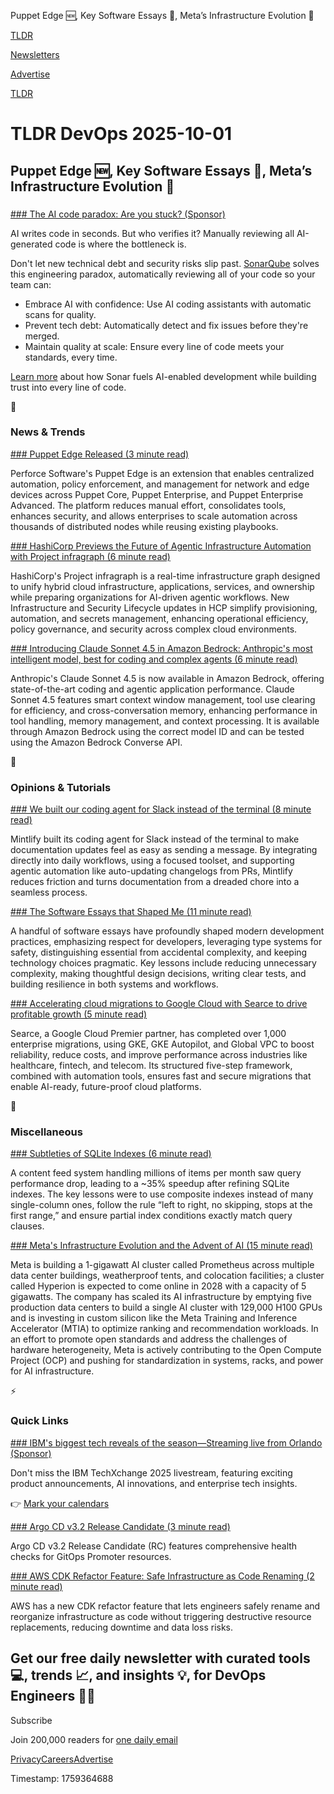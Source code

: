 Puppet Edge 🆕, Key Software Essays 📜, Meta’s Infrastructure Evolution 🧬

[TLDR](/)

[Newsletters](/newsletters)

[Advertise](https://advertise.tldr.tech/)

[TLDR](/)

# TLDR DevOps 2025-10-01

## Puppet Edge 🆕, Key Software Essays 📜, Meta’s Infrastructure Evolution 🧬

### 

[### The AI code paradox: Are you stuck? (Sponsor)](https://www.sonarsource.com/sem/vibe-then-verify/?utm_medium=paid&amp;utm_source=tldr&amp;utm_campaign=ss-vibethenverify25&amp;utm_content=newsletter-devops-primary-placement-20251001-x&amp;utm_term=ww-psp-x&amp;s_category=Paid&amp;s_source=Paid%20Other&amp;s_origin=tldr)

AI writes code in seconds. But who verifies it? Manually reviewing all AI-generated code is where the bottleneck is.

Don't let new technical debt and security risks slip past. [SonarQube](https://www.sonarsource.com/get-started/cloud/?utm_medium=paid&utm_source=tldr&utm_campaign=ss-vibethenverify25&utm_content=newsletter-devops-primary-placement-20251001-x&utm_term=ww-psp-x&s_category=Paid&s_source=Paid%20Other&s_origin=tldr) solves this engineering paradox, automatically reviewing all of your code so your team can:

* Embrace AI with confidence: Use AI coding assistants with automatic scans for quality.
* Prevent tech debt: Automatically detect and fix issues before they're merged.
* Maintain quality at scale: Ensure every line of code meets your standards, every time.

[Learn more](https://www.sonarsource.com/sem/vibe-then-verify/?utm_medium=paid&utm_source=tldr&utm_campaign=ss-vibethenverify25&utm_content=newsletter-devops-primary-placement-20251001-x&utm_term=ww-psp-x&s_category=Paid&s_source=Paid%20Other&s_origin=tldr) about how Sonar fuels AI-enabled development while building trust into every line of code.

📱

### News & Trends

[### Puppet Edge Released (3 minute read)](https://www.devopsdigest.com/puppet-edge-released?utm_source=tldrdevops)

Perforce Software's Puppet Edge is an extension that enables centralized automation, policy enforcement, and management for network and edge devices across Puppet Core, Puppet Enterprise, and Puppet Enterprise Advanced. The platform reduces manual effort, consolidates tools, enhances security, and allows enterprises to scale automation across thousands of distributed nodes while reusing existing playbooks.

[### HashiCorp Previews the Future of Agentic Infrastructure Automation with Project infragraph (6 minute read)](https://newsroom.ibm.com/2025-09-25-hashicorp-previews-the-future-of-agentic-infrastructure-automation-with-project-infragraph?utm_source=tldrdevops)

HashiCorp's Project infragraph is a real-time infrastructure graph designed to unify hybrid cloud infrastructure, applications, services, and ownership while preparing organizations for AI-driven agentic workflows. New Infrastructure and Security Lifecycle updates in HCP simplify provisioning, automation, and secrets management, enhancing operational efficiency, policy governance, and security across complex cloud environments.

[### Introducing Claude Sonnet 4.5 in Amazon Bedrock: Anthropic's most intelligent model, best for coding and complex agents (6 minute read)](https://aws.amazon.com/blogs/aws/introducing-claude-sonnet-4-5-in-amazon-bedrock-anthropics-most-intelligent-model-best-for-coding-and-complex-agents/?utm_source=tldrdevops)

Anthropic's Claude Sonnet 4.5 is now available in Amazon Bedrock, offering state-of-the-art coding and agentic application performance. Claude Sonnet 4.5 features smart context window management, tool use clearing for efficiency, and cross-conversation memory, enhancing performance in tool handling, memory management, and context processing. It is available through Amazon Bedrock using the correct model ID and can be tested using the Amazon Bedrock Converse API.

🚀

### Opinions & Tutorials

[### We built our coding agent for Slack instead of the terminal (8 minute read)](https://www.mintlify.com/blog/we-built-our-coding-agent-for-slack?utm_source=tldrdevops)

Mintlify built its coding agent for Slack instead of the terminal to make documentation updates feel as easy as sending a message. By integrating directly into daily workflows, using a focused toolset, and supporting agentic automation like auto-updating changelogs from PRs, Mintlify reduces friction and turns documentation from a dreaded chore into a seamless process.

[### The Software Essays that Shaped Me (11 minute read)](https://refactoringenglish.com/blog/software-essays-that-shaped-me/?utm_source=tldrdevops)

A handful of software essays have profoundly shaped modern development practices, emphasizing respect for developers, leveraging type systems for safety, distinguishing essential from accidental complexity, and keeping technology choices pragmatic. Key lessons include reducing unnecessary complexity, making thoughtful design decisions, writing clear tests, and building resilience in both systems and workflows.

[### Accelerating cloud migrations to Google Cloud with Searce to drive profitable growth (5 minute read)](https://cloud.google.com/blog/products/containers-kubernetes/recent-migrations-to-google-cloud-by-searce/?utm_source=tldrdevops)

Searce, a Google Cloud Premier partner, has completed over 1,000 enterprise migrations, using GKE, GKE Autopilot, and Global VPC to boost reliability, reduce costs, and improve performance across industries like healthcare, fintech, and telecom. Its structured five-step framework, combined with automation tools, ensures fast and secure migrations that enable AI-ready, future-proof cloud platforms.

🎁

### Miscellaneous

[### Subtleties of SQLite Indexes (6 minute read)](https://emschwartz.me/subtleties-of-sqlite-indexes/?utm_source=tldrdevops)

A content feed system handling millions of items per month saw query performance drop, leading to a ~35% speedup after refining SQLite indexes. The key lessons were to use composite indexes instead of many single-column ones, follow the rule “left to right, no skipping, stops at the first range,” and ensure partial index conditions exactly match query clauses.

[### Meta's Infrastructure Evolution and the Advent of AI (15 minute read)](https://engineering.fb.com/2025/09/29/data-infrastructure/metas-infrastructure-evolution-and-the-advent-of-ai/?utm_source=tldrdevops)

Meta is building a 1-gigawatt AI cluster called Prometheus across multiple data center buildings, weatherproof tents, and colocation facilities; a cluster called Hyperion is expected to come online in 2028 with a capacity of 5 gigawatts. The company has scaled its AI infrastructure by emptying five production data centers to build a single AI cluster with 129,000 H100 GPUs and is investing in custom silicon like the Meta Training and Inference Accelerator (MTIA) to optimize ranking and recommendation workloads. In an effort to promote open standards and address the challenges of hardware heterogeneity, Meta is actively contributing to the Open Compute Project (OCP) and pushing for standardization in systems, racks, and power for AI infrastructure.

⚡️

### Quick Links

[### IBM's biggest tech reveals of the season—Streaming live from Orlando (Sponsor)](https://www.ibm.com/community/ibm-techxchange-conference/?utm_content=TXCWW&amp;p1=Display&amp;p2=425992834&amp;p3=227599223&amp;utm_term=10c00&amp;utm_source=tldrdevops)

Don't miss the IBM TechXchange 2025 livestream, featuring exciting product announcements, AI innovations, and enterprise tech insights.

👉 [Mark your calendars](https://www.ibm.com/community/ibm-techxchange-conference/?utm_content=TXCWW&p1=Display&p2=425992834&p3=227599223&utm_term=10c00)

[### Argo CD v3.2 Release Candidate (3 minute read)](https://blog.argoproj.io/argo-cd-v3-2-release-candidate-4c939b63d9c4?utm_source=tldrdevops)

Argo CD v3.2 Release Candidate (RC) features comprehensive health checks for GitOps Promoter resources.

[### AWS CDK Refactor Feature: Safe Infrastructure as Code Renaming (2 minute read)](https://www.infoq.com/news/2025/09/aws-cdk-refactor-safe-iac/?utm_source=tldrdevops)

AWS has a new CDK refactor feature that lets engineers safely rename and reorganize infrastructure as code without triggering destructive resource replacements, reducing downtime and data loss risks.

## Get our free daily newsletter with curated tools 💻, trends 📈, and insights 💡, for DevOps Engineers 👨‍💻

Subscribe

Join 200,000 readers for [one daily email](/api/latest/devops)

[Privacy](/privacy)[Careers](https://jobs.ashbyhq.com/tldr.tech)[Advertise](/devops/advertise)

Timestamp: 1759364688